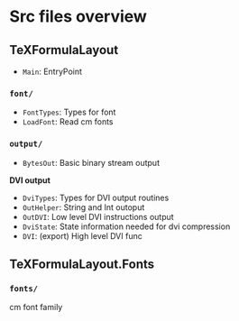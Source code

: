 Src files overview
==================

## TeXFormulaLayout

+ `Main`: EntryPoint


### `font/`
+ `FontTypes`: Types for font
+ `LoadFont`: Read cm fonts

### `output/`
+ `BytesOut`: Basic binary stream output

**DVI output**
+ `DviTypes`: Types for DVI output routines
+ `OutHelper`: String and Int outoput
+ `OutDVI`: Low level DVI instructions output
+ `DviState`: State information needed for dvi compression
+ `DVI`: (export) High level DVI func


## TeXFormulaLayout.Fonts

### `fonts/`

cm font family
